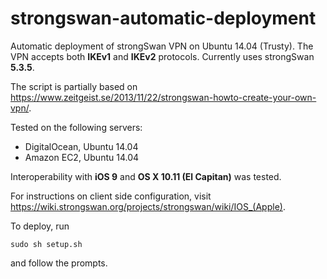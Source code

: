 # strongswan-automatic-deployment
Automatic deployment of strongSwan VPN on Ubuntu 14.04 (Trusty). The VPN accepts both **IKEv1** and **IKEv2** protocols. Currently uses strongSwan **5.3.5**.

The script is partially based on https://www.zeitgeist.se/2013/11/22/strongswan-howto-create-your-own-vpn/.

Tested on the following servers:

* DigitalOcean, Ubuntu 14.04
* Amazon EC2, Ubuntu 14.04

Interoperability with **iOS 9** and **OS X 10.11 (El Capitan)** was tested.

For instructions on client side configuration, visit https://wiki.strongswan.org/projects/strongswan/wiki/IOS_(Apple).

To deploy, run
```
sudo sh setup.sh
```
and follow the prompts.

